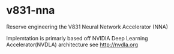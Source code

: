 # v831-nna
Reserve engineering the V831 Neural Network Accelerator (NNA)

Implemtation is primarly based off NVIDIA Deep Learning Accelerator(NVDLA) architecture see http://nvdla.org
